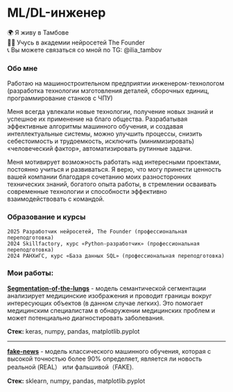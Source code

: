 
# ML/DL-инженер

🌍 Я живу в Тамбове <br>
👨‍🎓 Учусь в академии нейросетей The Founder <br>
📞 Вы можете связаться со мной по TG: @ilia_tambov <br>

### Обо мне

Работаю на машиностроительном предприятии инженером-технологом (разработка технологии мзготовления деталей, сборочных единиц, программирование станков с ЧПУ) <br>

Меня всегда увлекали новые технологии, получение новых знаний и успешное их  применение на благо общества. Разрабатывая эффективные алгоритмы машинного обучения, и создавая интеллектуальные системы, можно улучшить процессы, снизить себестоимость и  трудоемкость, исключить (минимизировать) «человеческий фактор»,  автоматизировать рутинные задачи. <br>

Меня мотивирует возможность работать над интересными проектами, постоянно учиться и развиваться. Я верю, что могу принести ценность вашей компании благодаря сочетанию моих разносторонних  технических знаний, богатого опыта работы, в стремлении осваивать  современные технологии и  способности эффективно взаимодействовать с командой. 

### Образование и курсы

    2025 Разработчик нейросетей, The Founder (профессиональная переподготовка)
    2024 Skillfactory, курс «Python-разработчик» (профессиональная переподготовка)
    2024 РАНХиГС, курс «База данных SQL» (профессиональная переподготовка)

### Мои работы:

[**Segmentation-of-the-lungs**](https://github.com/LanciaILIA/Segmentation-of-the-lungs) - модель семантической сегментации анализирует медицинские изображения и проводит границы вокруг интересующих объектов (в данном случае легких). Это помогает медицинским специалистам в обнаружении медицинских проблем и может потенциально диагностировать заболевания.

**Стек:**  keras, numpy, pandas, matplotlib.pyplot <hr>

[**fake-news**](https://github.com/LanciaILIA/fake-news) - модель классического машинного обучения, которая с высокой точностью более 90% определяет, является ли новость реальной (REAL） или фальшивой（FAKE).

**Стек:**  sklearn, numpy, pandas, matplotlib.pyplot
